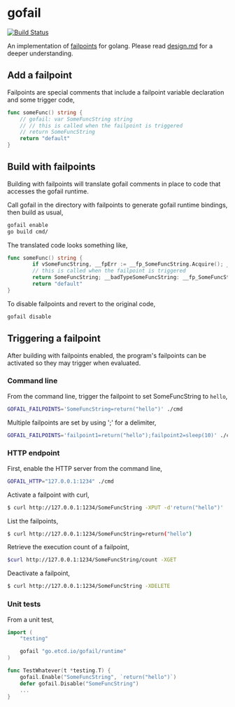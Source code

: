 # gofail

[![Build Status](https://travis-ci.com/etcd-io/gofail.svg?branch=master)](https://travis-ci.com/etcd-io/gofail)

An implementation of [failpoints][failpoint] for golang. Please read [design.md](doc/design.md) for a deeper understanding.

[failpoint]: http://www.freebsd.org/cgi/man.cgi?query=fail

## Add a failpoint

Failpoints are special comments that include a failpoint variable declaration and some trigger code,

```go
func someFunc() string {
	// gofail: var SomeFuncString string
	// // this is called when the failpoint is triggered
	// return SomeFuncString
	return "default"
}
```

## Build with failpoints

Building with failpoints will translate gofail comments in place to code that accesses the gofail runtime.

Call gofail in the directory with failpoints to generate gofail runtime bindings, then build as usual,

```sh
gofail enable
go build cmd/
```

The translated code looks something like,

```go
func someFunc() string {
        if vSomeFuncString, __fpErr := __fp_SomeFuncString.Acquire(); __fpErr == nil { SomeFuncString, __fpTypeOK := vSomeFuncString.(string); if !__fpTypeOK { goto __badTypeSomeFuncString}
		// this is called when the failpoint is triggered
		return SomeFuncString; __badTypeSomeFuncString: __fp_SomeFuncString.BadType(vSomeFuncString, "string"); };
        return "default"
}
```

To disable failpoints and revert to the original code,

```sh
gofail disable
```

## Triggering a failpoint

After building with failpoints enabled, the program's failpoints can be activated so they may trigger when evaluated.

### Command line

From the command line, trigger the failpoint to set SomeFuncString to `hello`,

```sh
GOFAIL_FAILPOINTS='SomeFuncString=return("hello")' ./cmd
```

Multiple failpoints are set by using ';' for a delimiter,

```sh
GOFAIL_FAILPOINTS='failpoint1=return("hello");failpoint2=sleep(10)' ./cmd
```

### HTTP endpoint

First, enable the HTTP server from the command line,

```sh
GOFAIL_HTTP="127.0.0.1:1234" ./cmd
```


Activate a failpoint with curl,

```sh
$ curl http://127.0.0.1:1234/SomeFuncString -XPUT -d'return("hello")'
```

List the failpoints,

```sh
$ curl http://127.0.0.1:1234/SomeFuncString=return("hello")
```

Retrieve the execution count of a failpoint,

```sh
$curl http://127.0.0.1:1234/SomeFuncString/count -XGET
```

Deactivate a failpoint,

```sh
$ curl http://127.0.0.1:1234/SomeFuncString -XDELETE
```

### Unit tests

From a unit test,

```go
import (
	"testing"

	gofail "go.etcd.io/gofail/runtime"
)

func TestWhatever(t *testing.T) {
	gofail.Enable("SomeFuncString", `return("hello")`)
	defer gofail.Disable("SomeFuncString")
	...
}
```

